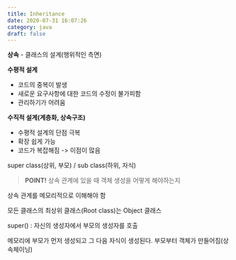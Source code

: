 ```yaml
---
title: Inheritance
date: 2020-07-31 16:07:26
category: java
draft: false
---
```


**상속** - 클래스의 설계(행위적인 측면)

**수평적 설계**
- 코드의 중복이 발생
- 새로운 요구사항에 대한 코드의 수정이 불가피함
- 관리하기가 어려움

**수직적 설계(계층화, 상속구조)**
- 수평적 설계의 단점 극복
- 확장 쉽게 가능
- 코드가 복잡해짐 -> 이점이 많음

super class(상위, 부모) / sub class(하위, 자식)

> **POINT!** 상속 관계에 있을 때 객체 생성을 어떻게 해야하는지

상속 관계를 메모리적으로 이해해야 함

모든 클래스의 최상위 클래스(Root class)는 Object 클래스

super() : 자신의 생성자에서 부모의 생성자를 호출

메모리에 부모가 먼저 생성되고 그 다음 자식이 생성된다.
부모부터 객체가 만들어짐(상속체이닝)